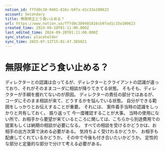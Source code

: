 ```yaml
---
notion_id: fffd0c30-9401-816c-b97a-d1c33a100623
account: Secondary
title: 無限修正どう食い止める？
url: https://www.notion.so/fffd0c309401816cb97ad1c33a100623
created_time: 2024-09-20T01:11:00.000Z
last_edited_time: 2024-09-20T01:11:00.000Z
sync_status: placeholder
sync_time: 2025-07-12T15:01:47.385021
---
```

# 無限修正どう食い止める？

ディレクターとの認識は合ってるが、ディレクターとクライアントの認識が違っており、それがそのままコーダに相談が降りてきてる状態。
そもそも、ディレクターが手綱を握れてないのが原因。
ディレクターの責任の部分ではあるが、 コーダにそのまま相談が来て、どうするかを悩んでいる状態。
 自分ができる範囲をしっかりとお伝えすることが重要。
それには、 案件着手当時の認識をしっかりと共有しておく。
振り返って 今一度確認することが大事。
当時の使用にない所で、お相手から要望が来ているところに関しては、こちらから別途費用での提案もしくは納期の相談が必要になる。
すべての相談を受けるかどうかは、お相手の出方次第で決める必要がある。
気持ちよく受けれるかどうか、 お相手も配慮してくれているかどうか。
その中で今後も付き合いたいかどうか。 定性的な部分と定量的な部分で分けて考える必要がある。